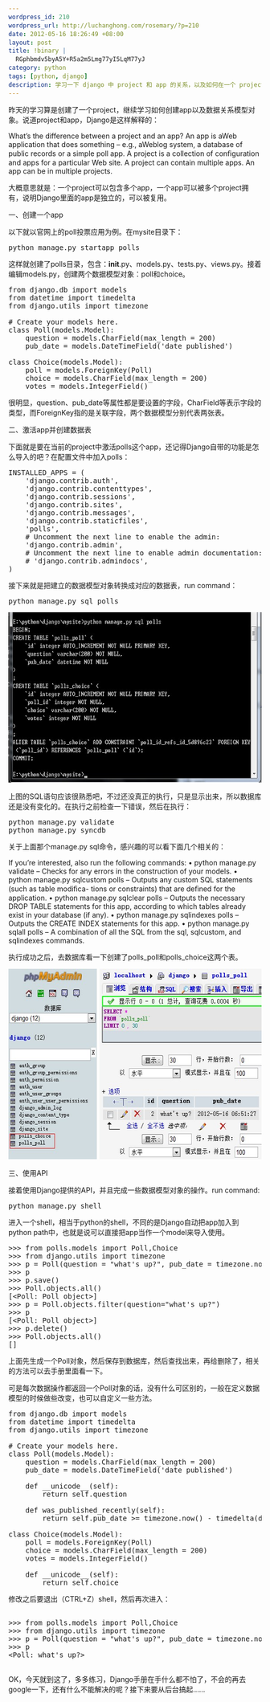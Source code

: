```yaml
--- 
wordpress_id: 210
wordpress_url: http://luchanghong.com/rosemary/?p=210
date: 2012-05-16 18:26:49 +08:00
layout: post
title: !binary |
  RGphbmdv5byA5Y+R5a2m5Lmg77yI5LqM77yJ
category: python
tags: [python, django]
description: 学习一下 django 中 project 和 app 的关系，以及如何在一个 project 中创建 app 。
---
```

昨天的学习算是创建了一个project，继续学习如何创建app以及数据关系模型对象。说道project和app，Django是这样解释的：

What’s the difference between a project and an app? An app is aWeb application that does something – e.g., aWeblog
system, a database of public records or a simple poll app. A project is a collection of conﬁguration and apps for a
particular Web site. A project can contain multiple apps. An app can be in multiple projects.

大概意思就是：一个project可以包含多个app，一个app可以被多个project拥有，说明Django里面的app是独立的，可以被复用。

一、创建一个app

以下就以官网上的poll投票应用为例。在mysite目录下：

<pre class="prettyprint">
python manage.py startapp polls
</pre>

这样就创建了polls目录，包含：__init__.py、models.py、tests.py、views.py。接着编辑models.py，创建两个数据模型对象：poll和choice。
<pre class="prettyprint">
from django.db import models
from datetime import timedelta
from django.utils import timezone

# Create your models here.
class Poll(models.Model):
    question = models.CharField(max_length = 200)
    pub_date = models.DateTimeField('date published')

class Choice(models.Model):
    poll = models.ForeignKey(Poll)
    choice = models.CharField(max_length = 200)
    votes = models.IntegerField()
</pre>
很明显，question、pub_date等属性都是要设置的字段，CharField等表示字段的类型，而ForeignKey指的是关联字段，两个数据模型分别代表两张表。

二、激活app并创建数据表

下面就是要在当前的project中激活polls这个app，还记得Django自带的功能是怎么导入的吧？在配置文件中加入polls：
<pre class="prettyprint">
INSTALLED_APPS = (
    'django.contrib.auth',
    'django.contrib.contenttypes',
    'django.contrib.sessions',
    'django.contrib.sites',
    'django.contrib.messages',
    'django.contrib.staticfiles',
    'polls',
    # Uncomment the next line to enable the admin:
    'django.contrib.admin',
    # Uncomment the next line to enable admin documentation:
    # 'django.contrib.admindocs',
)
</pre>
接下来就是把建立的数据模型对象转换成对应的数据表，run command：

<pre class="prettyprint">python manage.py sql polls</pre>

<a href="/upload/2012/05/django-app.jpg"><img class="alignnone size-full wp-image-211" title="django-app" src="/upload/2012/05/django-app.jpg" alt="" width="681" height="339" /></a>

上图的SQL语句应该很熟悉吧，不过还没真正的执行，只是显示出来，所以数据库还是没有变化的。在执行之前检查一下错误，然后在执行：
<pre class="prettyprint">
python manage.py validate
python manage.py syncdb
</pre>
关于上面那个manage.py sql命令，感兴趣的可以看下面几个相关的：

If you’re interested, also run the following commands:
• python manage.py validate – Checks for any errors in the construction of your models.
• python manage.py sqlcustom polls – Outputs any custom SQL statements (such as table modiﬁca-
tions or constraints) that are deﬁned for the application.
• python manage.py sqlclear polls – Outputs the necessary DROP TABLE statements for this app,
according to which tables already exist in your database (if any).
• python manage.py sqlindexes polls – Outputs the CREATE INDEX statements for this app.
• python manage.py sqlall polls – A combination of all the SQL from the sql, sqlcustom, and
sqlindexes commands.

执行成功之后，去数据库看一下创建了polls_poll和polls_choice这两个表。

<a href="/upload/2012/05/Django-table.jpg"><img class="alignnone size-full wp-image-212" title="Django-table" src="/upload/2012/05/Django-table.jpg" alt="" width="573" height="379" /></a>

三、使用API

接着使用Django提供的API，并且完成一些数据模型对象的操作。run command:

<pre class="prettyprint">python manage.py shell</pre>

进入一个shell，相当于python的shell，不同的是Django自动把app加入到python path中，也就是说可以直接把app当作一个model来导入使用。

<pre class="prettyprint">
&gt;&gt;&gt; from polls.models import Poll,Choice
&gt;&gt;&gt; from django.utils import timezone
&gt;&gt;&gt; p = Poll(question = "what's up?", pub_date = timezone.now())
&gt;&gt;&gt; p
&gt;&gt;&gt; p.save()
&gt;&gt;&gt; Poll.objects.all()
[&lt;Poll: Poll object&gt;]
&gt;&gt;&gt; p = Poll.objects.filter(question="what's up?")
&gt;&gt;&gt; p
[&lt;Poll: Poll object&gt;]
&gt;&gt;&gt; p.delete()
&gt;&gt;&gt; Poll.objects.all()
[]
</pre>

上面先生成一个Poll对象，然后保存到数据库，然后查找出来，再给删除了，相关的方法可以去手册里面看一下。

可是每次数据操作都返回一个Poll对象的话，没有什么可区别的，一般在定义数据模型的时候做些改变，也可以自定义一些方法。
<pre class="prettyprint">
from django.db import models
from datetime import timedelta
from django.utils import timezone

# Create your models here.
class Poll(models.Model):
    question = models.CharField(max_length = 200)
    pub_date = models.DateTimeField('date published')

    def __unicode__(self):
        return self.question

    def was_published_recently(self):
        return self.pub_date &gt;= timezone.now() - timedelta(days = 1)

class Choice(models.Model):
    poll = models.ForeignKey(Poll)
    choice = models.CharField(max_length = 200)
    votes = models.IntegerField()

    def __unicode__(self):
        return self.choice
</pre>
修改之后要退出（CTRL+Z）shell，然后再次进入：

<pre class="prettyprint">

&gt;&gt;&gt; from polls.models import Poll,Choice
&gt;&gt;&gt; from django.utils import timezone
&gt;&gt;&gt; p = Poll(question = "what's up?", pub_date = timezone.now())
&gt;&gt;&gt; p
&lt;Poll: what's up?&gt;

</pre>

OK，今天就到这了，多多练习，Django手册在手什么都不怕了，不会的再去google一下，还有什么不能解决的呢？接下来要从后台搞起……
